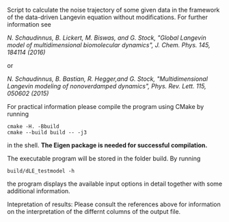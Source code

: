 Script to calculate the noise trajectory of some given data in the framework of
the data-driven Langevin equation without modifications. For further information 
see

*N. Schaudinnus, B. Lickert, M. Biswas, and G. Stock, "Global Langevin model of 
multidimensional biomolecular dynamics", J. Chem. Phys. 145, 184114 (2016)*

or

*N. Schaudinnus, B. Bastian, R. Hegger,and G. Stock, "Multidimensional Langevin 
modeling of nonoverdamped dynamics", Phys. Rev. Lett. 115, 050602 (2015)*

For practical information please compile the program using CMake by running 

```
cmake -H. -Bbuild
cmake --build build -- -j3
```

in the shell. **The Eigen package is needed for successful compilation.**

The executable program will be stored in the folder build. By running

```
build/dLE_testmodel -h
```

the program displays the available input options in detail together with some 
additional information. 

Intepretation of results: Please consult the references above for
information on the interpretation of the differnt columns of the output file.
